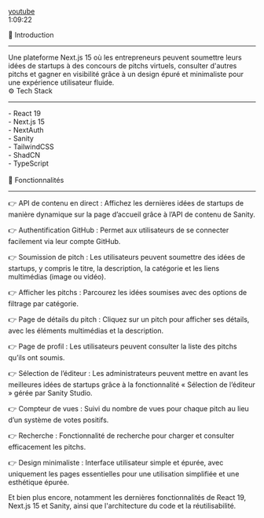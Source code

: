 [youtube](https://www.youtube.com/watch?v=Zq5fmkH0T78&t=3723s) <br>
1:09:22

🤖 Introduction

<hr>
Une plateforme Next.js 15 où les entrepreneurs peuvent soumettre leurs idées de startups à des concours de pitchs virtuels, consulter d'autres pitchs et gagner en visibilité grâce à un design épuré et minimaliste pour une expérience utilisateur fluide.

<br>
⚙️ Tech Stack

<hr>
- React 19 <br>
- Next.js 15 <br>
- NextAuth <br>
- Sanity <br>
- TailwindCSS <br>
- ShadCN <br>
- TypeScript <br>

<br>
🔋 Fonctionnalités

<hr>
👉 API de contenu en direct : Affichez les dernières idées de startups de manière dynamique sur la page d’accueil grâce à l’API de contenu de Sanity.

👉 Authentification GitHub : Permet aux utilisateurs de se connecter facilement via leur compte GitHub.

👉 Soumission de pitch : Les utilisateurs peuvent soumettre des idées de startups, y compris le titre, la description, la catégorie et les liens multimédias (image ou vidéo).

👉 Afficher les pitchs : Parcourez les idées soumises avec des options de filtrage par catégorie.

👉 Page de détails du pitch : Cliquez sur un pitch pour afficher ses détails, avec les éléments multimédias et la description.

👉 Page de profil : Les utilisateurs peuvent consulter la liste des pitchs qu’ils ont soumis.

👉 Sélection de l’éditeur : Les administrateurs peuvent mettre en avant les meilleures idées de startups grâce à la fonctionnalité « Sélection de l’éditeur » gérée par Sanity Studio.

👉 Compteur de vues : Suivi du nombre de vues pour chaque pitch au lieu d’un système de votes positifs.

👉 Recherche : Fonctionnalité de recherche pour charger et consulter efficacement les pitchs.

👉 Design minimaliste : Interface utilisateur simple et épurée, avec uniquement les pages essentielles pour une utilisation simplifiée et une esthétique épurée.

Et bien plus encore, notamment les dernières fonctionnalités de React 19, Next.js 15 et Sanity, ainsi que l'architecture du code et la réutilisabilité.
